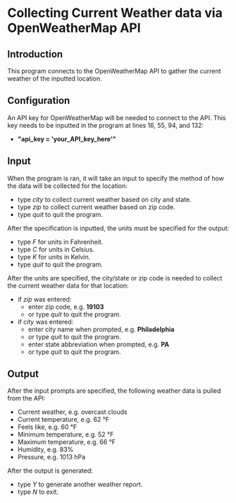 # Collecting Current Weather data via OpenWeatherMap API
## Introduction
This program connects to the OpenWeatherMap API to gather the current weather of the inputted location.

## Configuration
An API key for OpenWeatherMap will be needed to connect to the API.
This key needs to be inputted in the program at lines 16, 55, 94, and 132:
  - **"api_key = 'your_API_key_here'"**

## Input
When the program is ran, it will take an input to specify the method of how the data will be collected for the location:
- type *city* to collect current weather based on city and state.
- type *zip* to collect current weather based on zip code.
- type *quit* to quit the program.

After the specification is inputted, the units must be specified for the output:
 - type *F* for units in Fahrenheit.
 - type *C* for units in Celsius.
 - type *K* for units in Kelvin.
 - type *quit* to quit the program.

After the units are specified, the city/state or zip code is needed to collect the current weather data for that location:
 - if *zip* was entered:
   - enter zip code, e.g. **19103**
   - or type *quit* to quit the program.
 - if *city* was entered:
   - enter city name when prompted, e.g. **Philadelphia**
   - or type *quit* to quit the program.
   - enter state abbreviation when prompted, e.g. **PA**
   - or type *quit* to quit the program.

## Output
After the input prompts are specified, the following weather data is pulled from the API:
 - Current weather, e.g. overcast clouds
 - Current temperature, e.g. 62 &deg;F
 - Feels like, e.g. 60 &deg;F
 - Minimum temperature, e.g. 52 &deg;F
 - Maximum temperature, e.g. 66 &deg;F
 - Humidity, e.g. 83%
 - Pressure, e.g. 1013 hPa

After the output is generated:
 - type *Y* to generate another weather report.
 - type *N* to exit.
